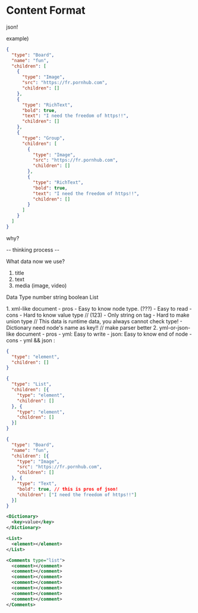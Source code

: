 # Content Format

json!

example)

```json
{
  "type": "Board",
  "name": "fun",
  "children": [
    {
      "type": "Image",
      "src": "https://fr.pornhub.com",
      "children": []
    },
    {
      "type": "RichText",
      "bold": true,
      "text": "I need the freedom of https!!",
      "children": []
    },
    {
      "type": "Group",
      "children": [
        {
          "type": "Image",
          "src": "https://fr.pornhub.com",
          "children": []
        },
        {
          "type": "RichText",
          "bold": true,
          "text": "I need the freedom of https!!",
          "children": []
        }
      ]
    }
  ]
}
```

why?

-- thinking process --

What data now we use?

1. title
2. text
3. media (image, video)

Data Type
  number
  string
  boolean
  List

<Candidates>
1. xml-like document
  - pros
    - Easy to know node type. (<type>???</type>)
    - Easy to read
  - cons
    - Hard to know value type // (<node type="number">123</node>)
    - Only string on tag
    - Hard to make union type // This data is runtime data, you always cannot check type!
    - Dictionary need node's name as key!! // make parser better
2. yml-or-json-like document
  - pros
    - yml: Easy to write
    - json: Easy to know end of node
  - cons
    - yml && json :



```json
{
  "type": "element",
  "children": []
}

{
  "type": "List",
  "children": [{
    "type": "element",
    "children": []
  }, {
    "type": "element",
    "children": []
  }]
}

{
  "type": "Board",
  "name": "fun",
  "children": [{
    "type": "Image",
    "src": "https://fr.pornhub.com",
    "children": []
  }, {
    "type": "Text",
    "bold": true, // this is pros of json!
    "children": ["I need the freedom of https!!"]
  }]
}
```



```xml
<Dictionary>
  <key>value</key>
</Dictionary>

<List>
  <element></element>
</List>

<Comments type="list">
  <comment></comment>
  <comment></comment>
  <comment></comment>
  <comment></comment>
  <comment></comment>
  <comment></comment>
  <comment></comment>
</Comments>
```
